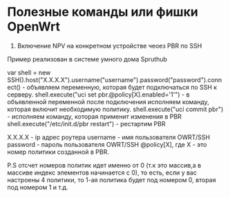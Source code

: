# Полезные команды или фишки OpenWrt

1. Включение NPV на конкретном устройстве чеоез PBR по SSH 

Пример реализован в системе умного дома Spruthub

var shell = new SSH().host("X.X.X.X").username("username").password("password").connect() - объявляем переменную, которая будет подключаться по SSH к серверу.
shell.execute("uci set pbr.@policy[X].enabled='1'") - в объявленной переменной после подключения исполняем команду, которая включит необходимую политику.
shell.execute("uci commit pbr") - исполняем команду, которая применит изменения в PBR
shell.execute("/etc/init.d/pbr restart") - рестартим PBR

X.X.X.X - ip адрес роутера
username - имя пользователя OWRT/SSH
password - пароль пользователя OWRT/SSH
@policy[X], где X - это номер политики созданной в PBR. 

P.S отсчет номеров политик идет именно от 0 (т.к это массив,а в массиве индекс элементов начинается с 0), то есть, если у вас настроены 4 политики, то 1-ая политика будет под номером 0, вторая под номером 1 и т.д.
